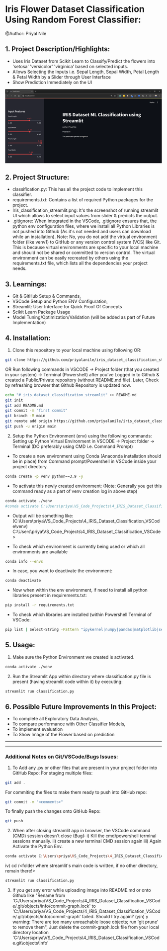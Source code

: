 ﻿# Iris Flower Dataset Classification Using Random Forest Classifier: 
 @Author: Priyal Nile  

## 1. Project Description/Highlights: 
- Uses Iris Dataset from Scikit Learn to Classify/Predict the flowers into 'setosa' 'versicolor' 'virginica' based on selected inputs.
- Allows Selecting the Inputs i.e. Sepal Length, Sepal Width, Petal Length & Petal Width by a Slider through User Interface
- Show Prediction Immediately on the UI

![](Iris_classification_streamlit.png)

## 2. Project Structure: 
 
- classification.py: This has all the project code to implement this classifier. 
- requirements.txt: Contains a list of required Python packages for the project.
- Iris_classification_streamlit.png: It's the screenshot of running streamlit UI which allows to select input values from slider & predicts the output.
- .gitignore: When integrated in the VSCode, .gitignore ensures that, the python env configuration files, where we install all Python Libraries is not pushed into Github (As it's not needed and users can download while an installation). Note: No, you do not add the virtual environment folder (like venv1) to GitHub or any version control system (VCS) like Git. This is because virtual environments are specific to your local machine and should not be shared or committed to version control. The virtual environment can be easily recreated by others using the requirements.txt file, which lists all the dependencies your project needs.

## 3. Learnings: 
- Git & GitHub Setup & Commands,
- VSCode Setup and Python ENV Configuration,
- Streamlit: User Interface for Quick Proof Of Concepts
- Scikit Learn Package Usage
- Model Tuning/Optimization/Validation (will be added as part of Future Implementation)

## 4. Installation: 

1. Clone this repository to your local machine using following OR:

```bash
git clone https://github.com/priyalanile/iris_dataset_classification_streamlit.git
```
OR Run following commands in VSCODE -> Project folder (that you created in your system) -> Terminal (Powershell) after you've Logged in to Github & created a Public/Private repository (without README.md file). 
Later, Check by refreshing browser that Github Repository is updated now.

```bash
echo "# iris_dataset_classification_streamlit" >> README.md 
git init 
git add README.md 
git commit -m "first commit" 
git branch -M main 
git remote add origin https://github.com/priyalanile/iris_dataset_classification_streamlit.git 
git push -u origin main 
```

2. Setup the Python Environment (env) using the following commands: 
Setting up Python Virtual Environment in VSCODE -> Project folder -> Terminal (DO preferably using CMD i.e. Command Prompt)

- To create a new environment using Conda (Anaconda installation should be in place) from Command prompt/Powershell in VSCode inside your project directory.

```bash
conda create -p venv python==3.9 -y 
```
- To activate this newly created environment: (Note: Generally you get this command ready as a part of venv creation log in above step)

```bash
conda activate ./venv 
#conda activate C:\Users\priya\VS_Code_Projects\4_IRIS_Dataset_Classification_VSCode\venv 
```

- Output will be something like: (C:\Users\priya\VS_Code_Projects\4_IRIS_Dataset_Classification_VSCode\venv) C:\Users\priya\VS_Code_Projects\4_IRIS_Dataset_Classification_VSCode>
  
- To check which environment is currently being used or which all environments are available
 ```bash
conda info --envs
```

- In case, you want to deactivate the environment: 

```bash
conda deactivate 
```

- Now when within the env environment, if need to install all python libraries present in requirements.txt: 

```bash
pip install -r requirements.txt 
```

- To check which libraries are installed (within Powershell Terminal of VSCode: 
```bash
pip list | Select-String -Pattern "ipykernel|numpy|pandas|matplotlib|seaborn|flask|memory_profiler|streamlit|scikit-learn"
```

## 5. Usage: 
1. Make sure the Python Environment we created is activated. 
```bash
conda activate ./venv 
```

2. Run the Streamlit App within directory where classification.py file is present (having streamlit code within it) by executing:

```bash
streamlit run classification.py
```

## 6. Possible Future Improvements In this Project: 
- To complete all Exploratory Data Analysis,
- To compare performance with Other Classifier Models,
- To implement evaluation
- To Show Image of the Flower based on prediction

----------------------------------------------------------------
----------------------------------------------------------------

### Additional Notes on Git/VSCode/Bugs Issues:

1. To Add any .py or other files that are present in your project folder into GitHub Repo:
For staging multiple files:
```bash
git add . 
```
For commiting the files to make them ready to push into GitHub repo:
```bash
git commit -m "<comments>"
```
To finally push the changes onto GitHub Repo: 
```bash
git push 
```

2. When after closing streamlit app in browser, the VSCode command (CMD) session doesn't close (Bug): 
i) Kill the cmd/powershell terminal sessions manually.
ii) create a new terminal CMD session again 
iii) Again Activate the Python Env.
```bash
conda activate C:\Users\priya\VS_Code_Projects\4_IRIS_Dataset_Classification_VSCode\venv
```
iv) cd /<folder where streamlit's main code is written, if no other directory, remain there!> 
```bash 
streamlit run classification.py
```
3. If you get any error while uploading image into README.md or onto Github like "Rename from 'C:/Users/priya/VS_Code_Projects/4_IRIS_Dataset_Classification_VSCode/.git/objects/info/commit-graph.lock' to 'C:/Users/priya/VS_Code_Projects/4_IRIS_Dataset_Classification_VSCode/.git/objects/info/commit-graph' failed. Should I try again? (y/n) y
warning: There are too many unreachable loose objects; run 'git prune' to remove them",
Just delete the commit-graph.lock file from your local directory location 'C:\Users\priya\VS_Code_Projects\4_IRIS_Dataset_Classification_VSCode\.git\objects\info'
